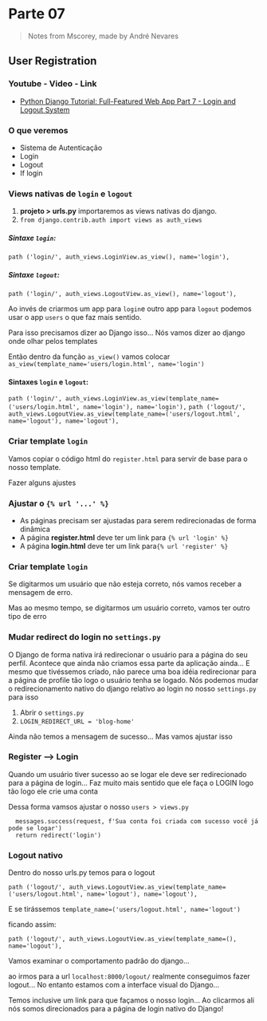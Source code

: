 # Parte 07
> Notes from Mscorey, made by André Nevares 
## User Registration

### Youtube - Video - Link
- [Python Django Tutorial: Full-Featured Web App Part 7 - Login and Logout System](https://youtu.be/3aVqWaLjqS4)

### O que veremos
- Sistema de Autenticação
- Login
- Logout
- If login

### Views nativas de ```login``` e ```logout```

1. __projeto > urls.py__  importaremos as views nativas do django.
2. ```from django.contrib.auth import views as auth_views```

##### Sintaxe ```login```: 
```path ('login/', auth_views.LoginView.as_view(), name='login'),```

##### Sintaxe ```logout```: 
```path ('login/', auth_views.LogoutView.as_view(), name='logout'),```

Ao invés de criarmos um app para ```login```e outro app para ```logout``` podemos usar o app ```users``` o que faz mais sentido.

Para isso precisamos dizer ao Django isso...  Nós vamos dizer ao django onde olhar pelos templates

Então dentro da função ```as_view()``` vamos colocar ```as_view(template_name='users/login.html', name='login')```

#### Sintaxes ```login``` e ```logout```: 
```path ('login/', auth_views.LoginView.as_view(template_name=('users/login.html', name='login'), name='login'),```
```path ('logout/', auth_views.LogoutView.as_view(template_name=('users/logout.html', name='logout'), name='logout'),```

### Criar template ```login```
Vamos copiar o código html do ```register.html``` para servir de base para o nosso template.

Fazer alguns ajustes

### Ajustar o ```{% url '...' %}```
- As páginas precisam ser ajustadas para serem redirecionadas de forma dinâmica
- A página __register.html__ deve ter um link para ```{% url 'login' %}```
- A página __login.html__ deve ter um link para```{% url 'register' %}```

### Criar template ```login```

Se digitarmos um usuário que não esteja correto, nós vamos receber a mensagem de erro.

Mas ao mesmo tempo, se digitarmos um usuário correto, vamos ter outro tipo de erro

### Mudar redirect do login no ```settings.py```
O Django de forma nativa irá redirecionar o usuário para a página do seu perfil.  Acontece que ainda não criamos essa parte da aplicação ainda... E mesmo que tivéssemos criado, não parece uma boa idéia redirecionar para a página de profile tão logo o usuário tenha se logado. Nós podemos mudar o redirecionamento nativo do django relativo ao login no nosso ```settings.py``` para isso

1. Abrir o ```settings.py```
2. ```LOGIN_REDIRECT_URL = 'blog-home'```

Ainda não temos a mensagem de sucesso... Mas vamos ajustar isso

### Register --> Login
Quando um usuário tiver sucesso ao se logar ele deve ser redirecionado para a página de login... Faz muito mais sentido que ele faça o LOGIN logo tão logo ele crie uma conta

Dessa forma vamsos ajustar o nosso ```users > views.py```


```
  messages.success(request, f'Sua conta foi criada com sucesso você já pode se logar')
  return redirect('login')
```

### Logout nativo
Dentro do nosso urls.py temos para o logout

```path ('logout/', auth_views.LogoutView.as_view(template_name=('users/logout.html', name='logout'), name='logout'),```

E se tirássemos ```template_name=('users/logout.html', name='logout')```

ficando assim:  

```path ('logout/', auth_views.LogoutView.as_view(template_name=(), name='logout'),```

Vamos examinar o comportamento padrão do django...

ao irmos para a url ```localhost:8000/logout/``` realmente conseguimos fazer logout... No entanto estamos com a interface visual do Django... 

Temos inclusive um link para que façamos o nosso login... Ao clicarmos ali nós somos direcionados para a página de login nativo do Django!




